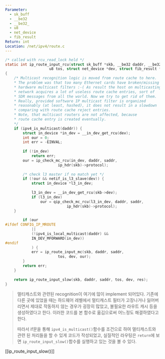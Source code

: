 ```yaml
---
Parameter:
  - sk_buff
  - __be32
  - __be32_
  - u8
  - net_device
  - fib_result
Return: int
Location: /net/ipv4/route.c
---
```

```c
/* called with rcu_read_lock held */
static int ip_route_input_rcu(struct sk_buff *skb, __be32 daddr, __be32 saddr,
					u8 tos, struct net_device *dev, struct fib_result *res)
{
	/* Multicast recognition logic is moved from route cache to here.
	* The problem was that too many Ethernet cards have broken/missing
	* hardware multicast filters :-( As result the host on multicasting
	* network acquires a lot of useless route cache entries, sort of
	* SDR messages from all the world. Now we try to get rid of them.
	* Really, provided software IP multicast filter is organized
	* reasonably (at least, hashed), it does not result in a slowdown
	* comparing with route cache reject entries.
	* Note, that multicast routers are not affected, because
	* route cache entry is created eventually.
	*/
	if (ipv4_is_multicast(daddr)) {
		struct in_device *in_dev = __in_dev_get_rcu(dev);
		int our = 0;
		int err = -EINVAL;
		  
		if (!in_dev)
			return err;
		our = ip_check_mc_rcu(in_dev, daddr, saddr,
						ip_hdr(skb)->protocol);
		  
		/* check l3 master if no match yet */
		if (!our && netif_is_l3_slave(dev)) {
			struct in_device *l3_in_dev;
		  
			l3_in_dev = __in_dev_get_rcu(skb->dev);
			if (l3_in_dev)
				our = qip_check_mc_rcu(l3_in_dev, daddr, saddr,
							ip_hdr(skb)->protocol);
	}
  
		if (our
#ifdef CONFIG_IP_MROUTE
			||
			(!ipv4_is_local_multicast(daddr) &&
			IN_DEV_MFORWARD(in_dev))
#endif
			) {
			err = ip_route_input_mc(skb, daddr, saddr,
						tos, dev, our);
		}
		return err;
	}
  
	return ip_route_input_slow(skb, daddr, saddr, tos, dev, res);
}
```

>멀티캐스트와 관련된 recognition이 여기에 많이 implement 되어있다. 기존에 다른 곳에 있었을 때는 하드웨어 레벨에서 멀티캐스트 필터가 고장나거나 잃어버리면서 제대로 작동하지 않는 경우가 굉장히 많았고, 불필요한 라우트 캐시 등을 생성하였다고 한다. 이러한 코드를 본 함수로 옮김으로써 어느정도 해결하였다고 한다. 
>
>따라서 if문을 통해 `ipv4_is_multicast()`함수를 조건으로 하여 멀티캐스트와 관련 된 처리들을 할 수 있게 코드가 작성되었고, 실질적인 라우팅은 `return`에 보면 `ip_route_input_slow()`함수를 실행하고 있는 것을 볼 수 있다.

[[ip_route_input_slow()]]